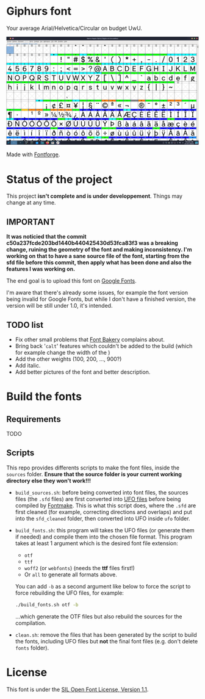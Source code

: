 # Giphurs font

Your average Arial/Helvetica/Circular on budget UwU.

![Preview](documentation/quick_preview.png)

Made with [Fontforge](https://fontforge.org/en-US/).

# Status of the project

This project **isn't complete and is under developpement**. Things may change at any time.

## IMPORTANT

**It was noticied that the commit c50a237fcde203bd1440b440425430d53fca83f3 was a breaking change, ruining the geometry of the font and making inconsistency. I'm working on that to have a sane source file of the font, starting from the sfd file before this commit, then apply what has been done and also the features I was working on.**

The end goal is to upload this font on [Google Fonts](https://fonts.google.com/).

I'm aware that there's already some issues, for example the font version being invalid for Google Fonts, but while I don't have a finished version, the version will be still under 1.0, it's intended.

## TODO list
* Fix other small problems that [Font Bakery](https://github.com/googlefonts/fontbakery) complains about.
* Bring back '`calt`' features which couldn't be added to the build (which for example change the width of the )
* Add the other weights (100, 200, ..., 900?)
* Add italic.
* Add better pictures of the font and better description.

# Build the fonts

## Requirements

TODO

## Scripts

This repo provides differents scripts to make the font files, inside the `sources` folder.
**Ensure that the source folder is your current working directory else they won't work!!!**

* `build_sources.sh`: before being converted into font files, the sources files (the `.sfd` files) are first converted into [UFO files](https://en.wikipedia.org/wiki/Unified_Font_Object) before being compiled by [Fontmake](https://github.com/googlefonts/fontmake). This is what this script does, where the `.sfd` are first cleaned (for example, correcting directions and overlaps) and put into the `sfd_cleaned` folder, then converted into UFO inside `ufo` folder.

* `build_fonts.sh`: this program will takes the UFO files (or generate them if needed) and compile them into the chosen file format. This program takes at least 1 argument which is the desired font file extension:
	* `otf`
	* `ttf`
	* `woff2` (or `webfonts`) (needs the **ttf** files first!)
	* Or `all` to generate all formats above.

	You can add `-b` as a second argument like below to force the script to force rebuilding the UFO files, for example:
	```sh
	./build_fonts.sh otf -b
	```
	...which generate the OTF files but also rebuild the sources for the compilation.

* `clean.sh`: remove the files that has been generated by the script to build the fonts, including UFO files but **not** the final font files (e.g. don't delete `fonts` folder).

# License
This font is under the [SIL Open Font License, Version 1.1](https://scripts.sil.org/OFL).
 

